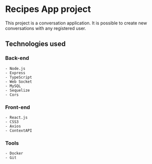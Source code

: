 # Recipes App project

This project is a conversation application. It is possible to create new conversations with any registered user.

## Technologies used
  ### Back-end
    - Node.js
    - Express
    - TypeScript
    - Web Socket
    - MySQL
    - Sequelize
    - Cors
    
  ### Front-end
    - React.js
    - CSS3
    - Axios
    - ContextAPI
 
  ### Tools
    - Docker
    - Git
